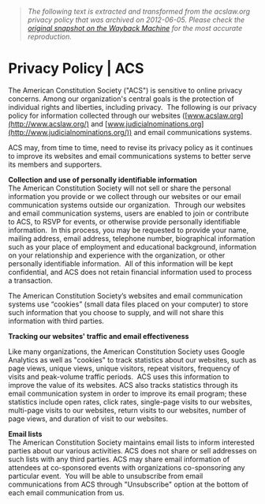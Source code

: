 > *The following text is extracted and transformed from the acslaw.org privacy policy that was archived on 2012-06-05. Please check the [original snapshot on the Wayback Machine](https://web.archive.org/web/20120605023240id_/http%3A//www.acslaw.org/about/privacy-policy) for the most accurate reproduction.*

# Privacy Policy | ACS

The American Constitution Society ("ACS") is sensitive to online privacy concerns. Among our organization's central goals is the protection of individual rights and liberties, including privacy.  The following is our privacy policy for information collected through our websites ([www.acslaw.org](http://www.acslaw.org/) and [www.judicialnominations.org](http://www.judicialnominations.org/)) and email communications systems.

ACS may, from time to time, need to revise its privacy policy as it continues to improve its websites and email communications systems to better serve its members and supporters.

**Collection and use of personally identifiable information**  
The American Constitution Society will not sell or share the personal information you provide or we collect through our websites or our email communication systems outside our organization.  Through our websites and email communication systems, users are enabled to join or contribute to ACS, to RSVP for events, or otherwise provide personally identifiable information.  In this process, you may be requested to provide your name, mailing address, email address, telephone number, biographical information such as your place of employment and educational background, information on your relationship and experience with the organization, or other personally identifiable information.  All of this information will be kept confidential, and ACS does not retain financial information used to process a transaction.

The American Constitution Society’s websites and email communication systems use “cookies” (small data files placed on your computer) to store such information that you choose to supply, and will not share this information with third parties.

**Tracking our websites' traffic and email effectiveness**

Like many organizations, the American Constitution Society uses Google Analytics as well as "cookies" to track statistics about our websites, such as page views, unique views, unique visitors, repeat visitors, frequency of visits and peak-volume traffic periods.  ACS uses this information to improve the value of its websites. ACS also tracks statistics through its email communication system in order to improve its email program; these statistics include open rates, click rates, single-page visits to our websites, multi-page visits to our websites, return visits to our websites, number of page views, and duration of visit to our websites.

**Email lists**  
The American Constitution Society maintains email lists to inform interested parties about our various activities. ACS does not share or sell addresses on such lists with any third parties. ACS may share email information of attendees at co-sponsored events with organizations co-sponsoring any particular event.  You will be able to unsubscribe from email communications from ACS through "Unsubscribe" option at the bottom of each email communication from us.
